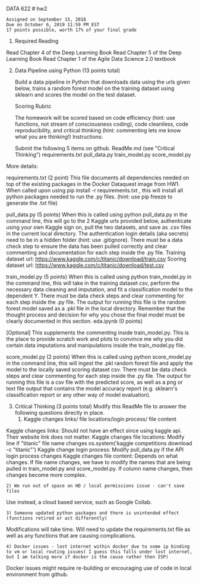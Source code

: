 DATA 622 # hw2

	Assigned on September 15, 2018
	Due on October 6, 2019 11:59 PM EST
	17 points possible, worth 17% of your final grade

1. Required Reading

  Read Chapter 4 of the Deep Learning Book
	Read Chapter 5 of the Deep Learning Book
	Read Chapter 1 of the Agile Data Science 2.0 textbook

2. Data Pipeline using Python (13 points total)

	Build a data pipeline in Python that downloads data using the urls given below, trains a random forest model on the training dataset using sklearn and scores the model on the test dataset.

	Scoring Rubric

	The homework will be scored based on code efficiency (hint: use functions, not stream of consciousness coding), code cleaniless, code reproducibility, and critical thinking (hint: commenting lets me know what you are thinking!)
Instructions:

	Submit the following 5 items on github.
	ReadMe.md (see "Critical Thinking")
	requirements.txt
	pull_data.py
	train_model.py
	score_model.py

More details:

requirements.txt (2 point)
This file documents all dependencies needed on top of the existing packages in the Docker Dataquest image from HW1. When called upon using pip install -r requirements.txt , this will install all python packages needed to run the .py files. (hint: use pip freeze to generate the .txt file)

pull_data.py (5 points)
When this is called using python pull_data.py in the command line, this will go to the 2 Kaggle urls provided below, authenticate using your own Kaggle sign on, pull the two datasets, and save as .csv files in the current local directory. The authentication login details (aka secrets) need to be in a hidden folder (hint: use .gitignore). There must be a data check step to ensure the data has been pulled correctly and clear commenting and documentation for each step inside the .py file.
	Training dataset url: https://www.kaggle.com/c/titanic/download/train.csv
	Scoring dataset url: https://www.kaggle.com/c/titanic/download/test.csv

train_model.py (5 points)
When this is called using python train_model.py in the command line, this will take in the training dataset csv, perform the necessary data cleaning and imputation, and fit a classification model to the dependent Y. There must be data check steps and clear commenting for each step inside the .py file. The output for running this file is the random forest model saved as a .pkl file in the local directory. Remember that the thought process and decision for why you chose the final model must be clearly documented in this section.
eda.ipynb (0 points)

[Optional] This supplements the commenting inside train_model.py. This is the place to provide scratch work and plots to convince me why you did certain data imputations and manipulations inside the train_model.py file.

score_model.py (2 points)
When this is called using python score_model.py in the command line, this will ingest the .pkl random forest file and apply the model to the locally saved scoring dataset csv. There must be data check steps and clear commenting for each step inside the .py file. The output for running this file is a csv file with the predicted score, as well as a png or text file output that contains the model accuracy report (e.g. sklearn's classification report or any other way of model evaluation).

3. Critical Thinking (3 points total)
Modify this ReadMe file to answer the following questions directly in place.
	1) Kaggle changes links/ file locations/login process/ file content

Kaggle changes links: Should not have an effect since using kaggle api. Their website link does not matter.
Kaggle changes file locations: Modify line if "titanic" file name changes os.system('kaggle competitions download -c "titanic"')
Kaggle change login process: Modify pull_data.py if the API login process changes
Kaggle changes file content: Depends on what changes. If file name changes, we have to modify the names that are being pulled in train_model.py and score_model.py. If column name changes, then changes become more complex.

	2) We run out of space on HD / local permissions issue - can't save files
	
Use instead, a cloud based service, such as Google Collab.
	
	3) Someone updated python packages and there is unintended effect (functions retired or act differently)
	
Modifications will take time. Will need to update the requirements.txt file as well as any functions that are causing complications.

	4) Docker issues - lost internet within docker due to some ip binding to vm or local routing issues( I guess this falls under lost internet, but I am talking more if docker is the cause rather then ISP)

Docker issues might require re-building or encouraging use of code in local environment from github.

